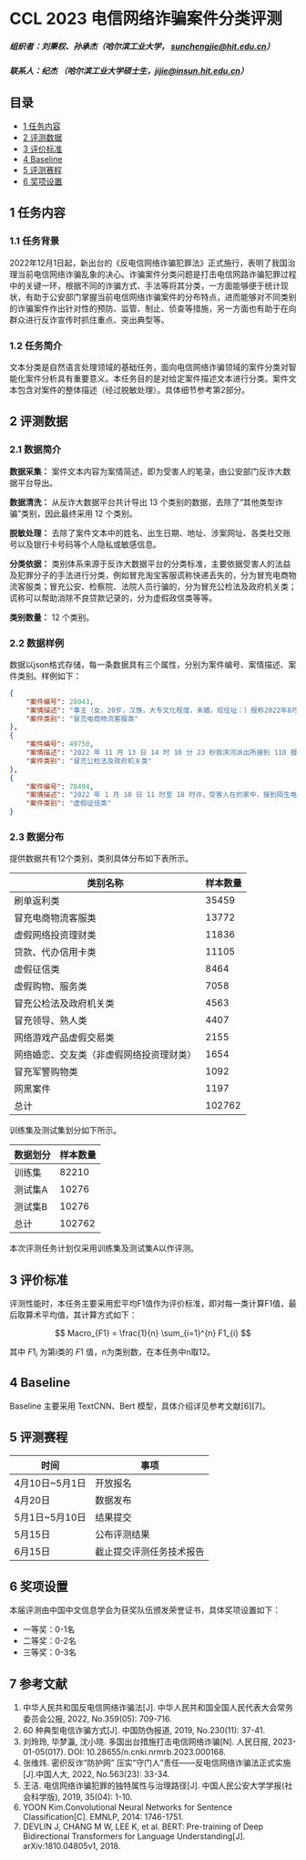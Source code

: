 # CCL 2023 电信网络诈骗案件分类评测

##### 组织者：刘秉权、孙承杰（哈尔滨工业大学， sunchengjie@hit.edu.cn）

##### 联系人：纪杰 （哈尔滨工业大学硕士生，jijie@insun.hit.edu.cn）

## 目录

- [1 任务内容](#1-任务内容)
- [2 评测数据](#2-评测数据)
- [3 评价标准](#3-评价标准)
- [4  Baseline](#4-Baseline)
- [5 评测赛程](#5-评测赛程)
- [6 奖项设置](#6-奖项设置)

## 1 任务内容

### 1.1 任务背景

2022年12月1日起，新出台的《反电信网络诈骗犯罪法》正式施行，表明了我国治理当前电信网络诈骗乱象的决心。诈骗案件分类问题是打击电信网路诈骗犯罪过程中的关键一环，根据不同的诈骗方式、手法等将其分类，一方面能够便于统计现状，有助于公安部门掌握当前电信网络诈骗案件的分布特点，进而能够对不同类别的诈骗案件作出针对性的预防、监管、制止、侦查等措施，另一方面也有助于在向群众进行反诈宣传时抓住重点、突出典型等。

### 1.2 任务简介

文本分类是自然语言处理领域的基础任务，面向电信网络诈骗领域的案件分类对智能化案件分析具有重要意义。本任务目的是对给定案件描述文本进行分类。案件文本包含对案件的整体描述（经过脱敏处理）。具体细节参考第2部分。

## 2 评测数据

### 2.1 数据简介

**数据采集：** 案件文本内容为案情简述，即为受害人的笔录，由公安部门反诈大数据平台导出。

**数据清洗：** 从反诈大数据平台共计导出 13 个类别的数据，去除了“其他类型诈骗”类别，因此最终采用 12 个类别。

**脱敏处理：** 去除了案件文本中的姓名、出生日期、地址、涉案网址、各类社交账号以及银行卡号码等个人隐私或敏感信息。

**分类依据：** 类别体系来源于反诈大数据平台的分类标准，主要依据受害人的法益及犯罪分子的手法进行分类，例如冒充淘宝客服谎称快递丢失的，分为冒充电商物流客服类；冒充公安、检察院、法院人员行骗的，分为冒充公检法及政府机关类；谎称可以帮助消除不良贷款记录的，分为虚假政信类等等。

**类别数量：** 12 个类别。

### 2.2 数据样例

数据以json格式存储，每一条数据具有三个属性，分别为案件编号、案情描述、案件类别。样例如下：

```json
{
    "案件编号": 28043,
    "案情描述": "事主（女，20岁，汉族，大专文化程度，未婚，现住址：）报称2022年8月27日13时43分许在口被嫌疑人冒充快递客服以申请理赔为由诈骗3634元人民币。对方通过电话（）与事主联系，对方自称是中通快递客服称事主的快递物件丢失现需要进行理赔，事主同意后对方便让事主将资金转入对方所谓的“安全账号”内实施诈骗，事主通过网银的方式转账。事主使用的中国农业银行账号，嫌疑人信息：1、成都农村商业银行账号，收款人：；2、中国建设银行账号，收款人：。事主快递信息：中通快递，.现场勘查号：。",
    "案件类别": "冒充电商物流客服类"
},
{
    "案件编号": 49750,
    "案情描述": "2022 年 11 月 13 日 14 时 10 分 23 秒我滨河派出所接到 110 报警称在接到自称疾控中心诈骗电话，被骗元，接到报警民警赶到现场，经查，报警人，在辽宁省 17 号楼 162 家中，接到自称沈阳市疾控报警中心电话，对方称报警人去过，报警人否认后对方称把电话转接到哈尔滨市刑侦大队，自称刑侦大队的人说报警人涉及一桩洗钱的案件让报警人配合调查取证，调查取证期间让报警人把钱存到自己的银行卡中，并向报警人发送一个网址链接，在链接上进行操作，操作完后，对方在后台将报警人存在自己银行卡的钱全部转出，共转出五笔，共计元。",
    "案件类别": "冒充公检法及政府机关类"
},
{
    "案件编号": 78494,
    "案情描述": "2022 年 1 月 10 日 11 时至 18 时许，受害人在的家中，接到陌生电话：（对方号码：）对方自称是银保监会的工作人员，说受害人京东 APP 里有个金条借款要关闭，否则会影响征信。后对方就让受害人下载了“银视讯”的会议聊天软件，指导受害人如何操作，让受害人通过手机银行（受害人账户：1、交通银行；2、紫金农商银行；3、中国邮政储蓄银行：；4、中国民生银行：；）转账到对方指定账户：嫌疑人账户：1、中国农业银行；2、中国银行；3、中国银行；4、中国建设银行；5、中国银行；共计损失：元。案件编号：",
    "案件类别": "虚假征信类"
}
```

### 2.3 数据分布

提供数据共有12个类别，类别具体分布如下表所示。

| 类别名称                                 | 样本数量 |
| ---------------------------------------- | -------- |
| 刷单返利类                               | 35459    |
| 冒充电商物流客服类                       | 13772    |
| 虚假网络投资理财类                       | 11836    |
| 贷款、代办信用卡类                       | 11105    |
| 虚假征信类                               | 8464     |
| 虚假购物、服务类                         | 7058     |
| 冒充公检法及政府机关类                   | 4563     |
| 冒充领导、熟人类                         | 4407     |
| 网络游戏产品虚假交易类                   | 2155     |
| 网络婚恋、交友类（非虚假网络投资理财类） | 1654     |
| 冒充军警购物类                           | 1092     |
| 网黑案件                                 | 1197     |
| 总计                                     | 102762   |

训练集及测试集划分如下所示。

| 数据划分 | 样本数量 |
| -------- | -------- |
| 训练集   | 82210    |
| 测试集A  | 10276    |
| 测试集B  | 10276    |
| 总计     | 102762   |

本次评测任务计划仅采用训练集及测试集A以作评测。

## 3 评价标准

评测性能时，本任务主要采用宏平均F1值作为评价标准，即对每一类计算F1值，最后取算术平均值，其计算方式如下：

$$ Macro_{F1} = \frac{1}{n} \sum_{i=1}^{n} F1_{i} $$

其中 $F1_i$  为第i类的 $F1$ 值，n为类别数，在本任务中n取12。

## 4 Baseline

Baseline 主要采用 TextCNN、Bert 模型，具体介绍详见参考文献\[6][7]。

## 5 评测赛程

| 时间           | 事项                     |
| -------------- | ------------------------ |
| 4月10日~5月1日 | 开放报名                 |
| 4月20日        | 数据发布                 |
| 5月1日~5月10日 | 结果提交                 |
| 5月15日        | 公布评测结果             |
| 6月15日        | 截止提交评测任务技术报告 |

## 6 奖项设置

本届评测由中国中文信息学会为获奖队伍颁发荣誉证书，具体奖项设置如下：

- 一等奖：0-1名
- 二等奖：0-2名
- 三等奖：0-3名

## 7 参考文献

1. 中华人民共和国反电信网络诈骗法[J]. 中华人民共和国全国人民代表大会常务委员会公报, 2022, No.359(05): 709-716.
2. 60 种典型电信诈骗方式[J]. 中国防伪报道, 2019, No.230(11): 37-41.
3.  刘玲玲, 毕梦瀛, 沈小晓. 多国出台措施打击电信网络诈骗[N]. 人民日报, 2023-01-05(017). DOI: 10.28655/n.cnki.nrmrb.2023.000168.
4. 张维炜. 密织反诈“防护网” 压实“守门人”责任——反电信网络诈骗法正式实施[J].中国人大, 2022, No.563(23): 33-34.
5. 王洁. 电信网络诈骗犯罪的独特属性与治理路径[J]. 中国人民公安大学学报(社会科学版), 2019, 35(04): 1-10.
6. YOON Kim.Convolutional Neural Networks for Sentence Classification[C]. EMNLP, 2014: 1746-1751.
7. DEVLIN J, CHANG M W, LEE K, et al. BERT: Pre-training of Deep Bidirectional Transformers for Language Understanding[J]. arXiv:1810.04805v1, 2018.